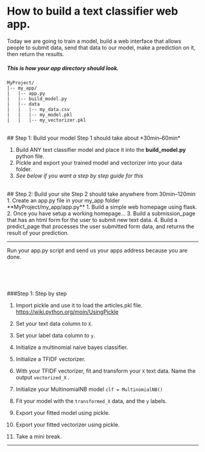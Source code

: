 # How to build a text classifier web app.  
Today we are going to train a model, build a web interface that allows people to submit data, send that data to our model, make a prediction on it, then return the results.

##### This is how your app directory should look.  
```
MyProject/
|-- my_app/
|   |-- app.py
|   |-- build_model.py
|   |-- data
|   |   |-- my_data.csv
|   |   |-- my_model.pkl
|   |   |-- my_vectorizer.pkl
```
<br>
## Step 1: Build your model
Step 1 should take about *30min–60min*  

1.  Build ANY text classifier model and place it into the **build_model.py** python file.  
2.  Pickle and export your trained model and vectorizer into your data folder.  
3. *See below if you want a step by step guide for this*

<br>
## Step 2:  Build your site
Step 2 should take anywhere from 30min–120min  
1.  Create an app.py file in your my_app folder  
    **MyProject/my_app/app.py**
1.  Build a simple web homepage using flask.
2.  Once you have setup a working homepage...
3.  Build a submission_page that has an html form for the user to submit new text data.
4.  Build a predict_page that processes the user submitted form data, and returns the result of your prediction.  


---

Run your app.py script and send us your apps address because you are done.  

<br>
<br>
<br>

###Step 1:  Step by step

1. Import pickle and use it to load the articles.pkl file.
https://wiki.python.org/moin/UsingPickle

2. Set your text data column to `X`.

3. Set your label data column to `y`.

2. Initialize a multinomial naive bayes classifier.  

3. Initialize a TFIDF vectorizer.

4. With your TFIDF vectorizer, fit and transform your `X` text data. Name the output `vectorized_X`
.
5.  Initialize your MultinomialNB model
```clf = MultinomialNB()```

6.  Fit your model with the `transformed_X` data, and the `y` labels.  

7.  Export your fitted model using pickle.

8.  Export your fitted vectorizer using pickle.

9.  Take a mini break.
---
<br>
<br>
<br>
